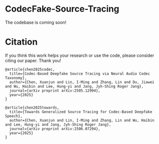 # CodecFake-Source-Tracing
The codebase is coming soon!
# Citation
If you think this work helps your research or use the code, please consider citing our paper. Thank you!
```
@article{chen2025codec,
  title={Codec-Based Deepfake Source Tracing via Neural Audio Codec Taxonomy},
  author={Chen, Xuanjun and Lin, I-Ming and Zhang, Lin and Du, Jiawei and Wu, Haibin and Lee, Hung-yi and Jang, Jyh-Shing Roger Jang},
  journal={arXiv preprint arXiv:2505.12994},
  year={2025}
}

@article{chen2025towards,
  title={Towards Generalized Source Tracing for Codec-Based Deepfake Speech},
  author={Chen, Xuanjun and Lin, I-Ming and Zhang, Lin and Wu, Haibin and Lee, Hung-yi and Jang, Jyh-Shing Roger Jang},
  journal={arXiv preprint arXiv:2506.07294},
  year={2025}
}
```
